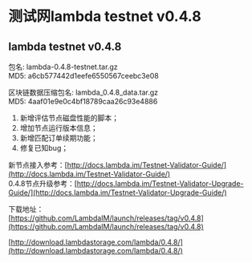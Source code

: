 # 测试网lambda testnet v0.4.8 

## lambda testnet v0.4.8

包名: lambda-0.4.8-testnet.tar.gz  
MD5: a6cb577442d1eefe6550567ceebc3e08

区块链数据压缩包名: lambda_0.4.8_data.tar.gz  
MD5: 4aaf01e9e0c4bf18789caa26c93e4886
  
1. 新增评估节点磁盘性能的脚本；  
2. 增加节点运行版本信息；
3. 新增匹配订单续期功能；
4. 修复已知bug；


新节点接入参考：[http://docs.lambda.im/Testnet-Validator-Guide/](http://docs.lambda.im/Testnet-Validator-Guide/)  
0.4.8节点升级参考：[http://docs.lambda.im/Testnet-Validator-Upgrade-Guide/](http://docs.lambda.im/Testnet-Validator-Upgrade-Guide/)

下载地址：  
[https://github.com/LambdaIM/launch/releases/tag/v0.4.8](https://github.com/LambdaIM/launch/releases/tag/v0.4.8)

[http://download.lambdastorage.com/lambda/0.4.8/](http://download.lambdastorage.com/lambda/0.4.8/)


